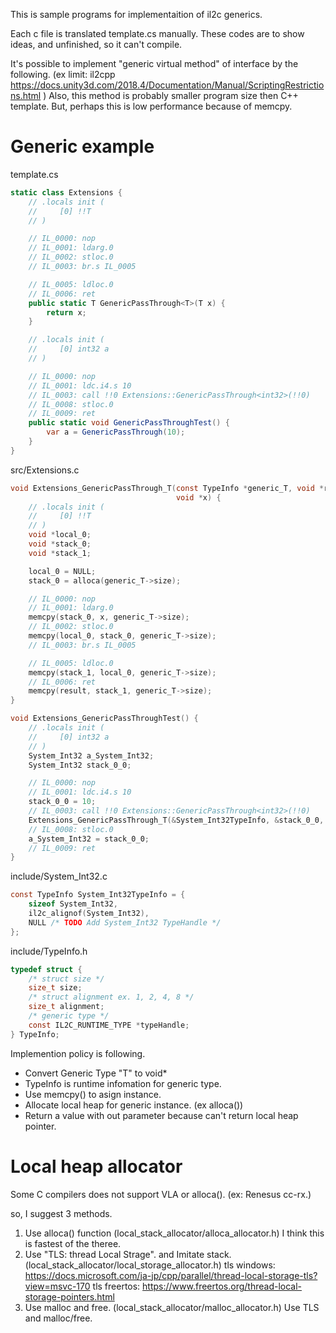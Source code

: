 This is sample programs for implementaition of il2c generics.

Each c file is translated template.cs manually.
These codes are to show ideas, and unfinished, so it can't compile.

It's possible to implement "generic virtual method" of interface by the following.
(ex limit: il2cpp https://docs.unity3d.com/2018.4/Documentation/Manual/ScriptingRestrictions.html )
Also, this method is probably smaller program size then C++ template.
But, perhaps this is low performance because of memcpy.

# Generic example
template.cs
``` cs
static class Extensions {
    // .locals init (
    //     [0] !!T
    // )

    // IL_0000: nop
    // IL_0001: ldarg.0
    // IL_0002: stloc.0
    // IL_0003: br.s IL_0005

    // IL_0005: ldloc.0
    // IL_0006: ret
    public static T GenericPassThrough<T>(T x) {
        return x;
    }

    // .locals init (
    //     [0] int32 a
    // )

    // IL_0000: nop
    // IL_0001: ldc.i4.s 10
    // IL_0003: call !!0 Extensions::GenericPassThrough<int32>(!!0)
    // IL_0008: stloc.0
    // IL_0009: ret
    public static void GenericPassThroughTest() {
        var a = GenericPassThrough(10);
    }
}
```

src/Extensions.c
``` c
void Extensions_GenericPassThrough_T(const TypeInfo *generic_T, void *result,
                                     void *x) {
    // .locals init (
    //     [0] !!T
    // )
    void *local_0;
    void *stack_0;
    void *stack_1;

    local_0 = NULL;
    stack_0 = alloca(generic_T->size);

    // IL_0000: nop
    // IL_0001: ldarg.0
    memcpy(stack_0, x, generic_T->size);
    // IL_0002: stloc.0
    memcpy(local_0, stack_0, generic_T->size);
    // IL_0003: br.s IL_0005

    // IL_0005: ldloc.0
    memcpy(stack_1, local_0, generic_T->size);
    // IL_0006: ret
    memcpy(result, stack_1, generic_T->size);
}

void Extensions_GenericPassThroughTest() {
    // .locals init (
    //     [0] int32 a
    // )
    System_Int32 a_System_Int32;
    System_Int32 stack_0_0;

    // IL_0000: nop
    // IL_0001: ldc.i4.s 10
    stack_0_0 = 10;
    // IL_0003: call !!0 Extensions::GenericPassThrough<int32>(!!0)
    Extensions_GenericPassThrough_T(&System_Int32TypeInfo, &stack_0_0, &stack_0_0);
    // IL_0008: stloc.0
    a_System_Int32 = stack_0_0;
    // IL_0009: ret
}
```

include/System_Int32.c
``` c
const TypeInfo System_Int32TypeInfo = {
    sizeof System_Int32,
    il2c_alignof(System_Int32),
    NULL /* TODO Add System_Int32 TypeHandle */
};
```

include/TypeInfo.h
``` C
typedef struct {
    /* struct size */
    size_t size;
    /* struct alignment ex. 1, 2, 4, 8 */
    size_t alignment;
    /* generic type */
    const IL2C_RUNTIME_TYPE *typeHandle;
} TypeInfo;
```

Implemention policy is following.
- Convert Generic Type "T" to void*
- TypeInfo is runtime infomation for generic type.
- Use memcpy() to asign instance.
- Allocate local heap for generic instance. (ex alloca())
- Return a value with out parameter because can't return local heap pointer.

# Local heap allocator
Some C compilers does not support VLA or alloca().
(ex: Renesus cc-rx.)

so, I suggest 3 methods.
1. Use alloca() function (local_stack_allocator/alloca_allocator.h) 
   I think this is fastest of the theree.
1. Use "TLS: thread Local Strage". and Imitate stack.  (local_stack_allocator/local_storage_allocator.h)
   tls windows: https://docs.microsoft.com/ja-jp/cpp/parallel/thread-local-storage-tls?view=msvc-170
   tls freertos: https://www.freertos.org/thread-local-storage-pointers.html
1. Use malloc and free. (local_stack_allocator/malloc_allocator.h)
    Use TLS and malloc/free.
